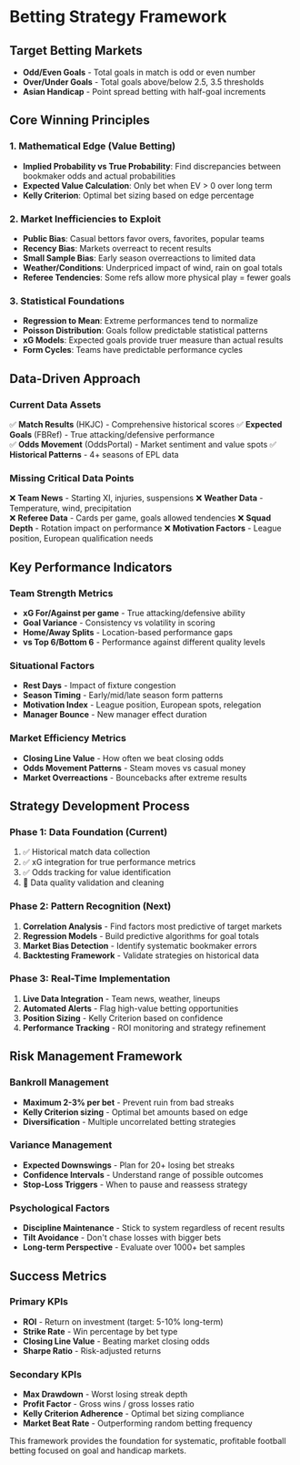 # Betting Strategy Framework

## Target Betting Markets
- **Odd/Even Goals** - Total goals in match is odd or even number
- **Over/Under Goals** - Total goals above/below 2.5, 3.5 thresholds  
- **Asian Handicap** - Point spread betting with half-goal increments

## Core Winning Principles

### 1. Mathematical Edge (Value Betting)
- **Implied Probability vs True Probability**: Find discrepancies between bookmaker odds and actual probabilities
- **Expected Value Calculation**: Only bet when EV > 0 over long term
- **Kelly Criterion**: Optimal bet sizing based on edge percentage

### 2. Market Inefficiencies to Exploit
- **Public Bias**: Casual bettors favor overs, favorites, popular teams
- **Recency Bias**: Markets overreact to recent results 
- **Small Sample Bias**: Early season overreactions to limited data
- **Weather/Conditions**: Underpriced impact of wind, rain on goal totals
- **Referee Tendencies**: Some refs allow more physical play = fewer goals

### 3. Statistical Foundations
- **Regression to Mean**: Extreme performances tend to normalize
- **Poisson Distribution**: Goals follow predictable statistical patterns
- **xG Models**: Expected goals provide truer measure than actual results
- **Form Cycles**: Teams have predictable performance cycles

## Data-Driven Approach

### Current Data Assets
✅ **Match Results** (HKJC) - Comprehensive historical scores
✅ **Expected Goals** (FBRef) - True attacking/defensive performance  
✅ **Odds Movement** (OddsPortal) - Market sentiment and value spots
✅ **Historical Patterns** - 4+ seasons of EPL data

### Missing Critical Data Points
❌ **Team News** - Starting XI, injuries, suspensions
❌ **Weather Data** - Temperature, wind, precipitation  
❌ **Referee Data** - Cards per game, goals allowed tendencies
❌ **Squad Depth** - Rotation impact on performance
❌ **Motivation Factors** - League position, European qualification needs

## Key Performance Indicators

### Team Strength Metrics
- **xG For/Against per game** - True attacking/defensive ability
- **Goal Variance** - Consistency vs volatility in scoring  
- **Home/Away Splits** - Location-based performance gaps
- **vs Top 6/Bottom 6** - Performance against different quality levels

### Situational Factors  
- **Rest Days** - Impact of fixture congestion
- **Season Timing** - Early/mid/late season form patterns
- **Motivation Index** - League position, European spots, relegation
- **Manager Bounce** - New manager effect duration

### Market Efficiency Metrics
- **Closing Line Value** - How often we beat closing odds
- **Odds Movement Patterns** - Steam moves vs casual money
- **Market Overreactions** - Bouncebacks after extreme results

## Strategy Development Process

### Phase 1: Data Foundation (Current)
1. ✅ Historical match data collection
2. ✅ xG integration for true performance metrics  
3. ✅ Odds tracking for value identification
4. 🔄 Data quality validation and cleaning

### Phase 2: Pattern Recognition (Next)
1. **Correlation Analysis** - Find factors most predictive of target markets
2. **Regression Models** - Build predictive algorithms for goal totals
3. **Market Bias Detection** - Identify systematic bookmaker errors
4. **Backtesting Framework** - Validate strategies on historical data

### Phase 3: Real-Time Implementation  
1. **Live Data Integration** - Team news, weather, lineups
2. **Automated Alerts** - Flag high-value betting opportunities
3. **Position Sizing** - Kelly Criterion based on confidence
4. **Performance Tracking** - ROI monitoring and strategy refinement

## Risk Management Framework

### Bankroll Management
- **Maximum 2-3% per bet** - Prevent ruin from bad streaks
- **Kelly Criterion sizing** - Optimal bet amounts based on edge
- **Diversification** - Multiple uncorrelated betting strategies

### Variance Management  
- **Expected Downswings** - Plan for 20+ losing bet streaks
- **Confidence Intervals** - Understand range of possible outcomes
- **Stop-Loss Triggers** - When to pause and reassess strategy

### Psychological Factors
- **Discipline Maintenance** - Stick to system regardless of recent results
- **Tilt Avoidance** - Don't chase losses with bigger bets
- **Long-term Perspective** - Evaluate over 1000+ bet samples

## Success Metrics

### Primary KPIs
- **ROI** - Return on investment (target: 5-10% long-term)
- **Strike Rate** - Win percentage by bet type
- **Closing Line Value** - Beating market closing odds
- **Sharpe Ratio** - Risk-adjusted returns

### Secondary KPIs  
- **Max Drawdown** - Worst losing streak depth
- **Profit Factor** - Gross wins / gross losses ratio
- **Kelly Criterion Adherence** - Optimal bet sizing compliance
- **Market Beat Rate** - Outperforming random betting frequency

This framework provides the foundation for systematic, profitable football betting focused on goal and handicap markets. 